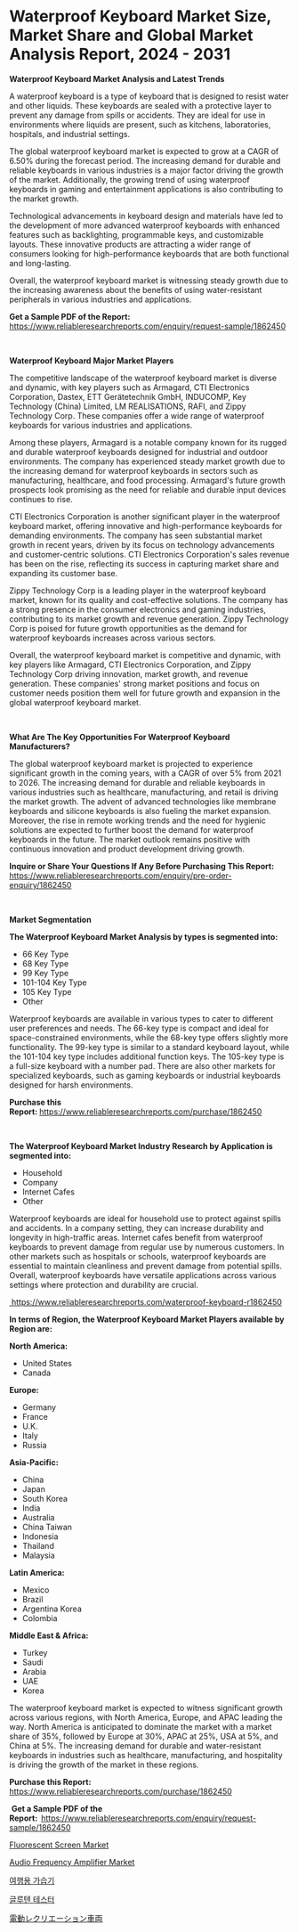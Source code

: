 <p><h1>Waterproof Keyboard Market Size, Market Share and Global Market Analysis Report, 2024 - 2031</h1></p><p><strong>Waterproof Keyboard Market Analysis and Latest Trends</strong></p>
<p><p>A waterproof keyboard is a type of keyboard that is designed to resist water and other liquids. These keyboards are sealed with a protective layer to prevent any damage from spills or accidents. They are ideal for use in environments where liquids are present, such as kitchens, laboratories, hospitals, and industrial settings.</p><p>The global waterproof keyboard market is expected to grow at a CAGR of 6.50% during the forecast period. The increasing demand for durable and reliable keyboards in various industries is a major factor driving the growth of the market. Additionally, the growing trend of using waterproof keyboards in gaming and entertainment applications is also contributing to the market growth.</p><p>Technological advancements in keyboard design and materials have led to the development of more advanced waterproof keyboards with enhanced features such as backlighting, programmable keys, and customizable layouts. These innovative products are attracting a wider range of consumers looking for high-performance keyboards that are both functional and long-lasting.</p><p>Overall, the waterproof keyboard market is witnessing steady growth due to the increasing awareness about the benefits of using water-resistant peripherals in various industries and applications.</p></p>
<p><strong>Get a Sample PDF of the Report:&nbsp;</strong> <a href="https://www.reliableresearchreports.com/enquiry/request-sample/1862450">https://www.reliableresearchreports.com/enquiry/request-sample/1862450</a></p>
<p>&nbsp;</p>
<p><strong>Waterproof Keyboard Major Market Players</strong></p>
<p><p>The competitive landscape of the waterproof keyboard market is diverse and dynamic, with key players such as Armagard, CTI Electronics Corporation, Dastex, ETT Gerätetechnik GmbH, INDUCOMP, Key Technology (China) Limited, LM REALISATIONS, RAFI, and Zippy Technology Corp. These companies offer a wide range of waterproof keyboards for various industries and applications.</p><p>Among these players, Armagard is a notable company known for its rugged and durable waterproof keyboards designed for industrial and outdoor environments. The company has experienced steady market growth due to the increasing demand for waterproof keyboards in sectors such as manufacturing, healthcare, and food processing. Armagard's future growth prospects look promising as the need for reliable and durable input devices continues to rise.</p><p>CTI Electronics Corporation is another significant player in the waterproof keyboard market, offering innovative and high-performance keyboards for demanding environments. The company has seen substantial market growth in recent years, driven by its focus on technology advancements and customer-centric solutions. CTI Electronics Corporation's sales revenue has been on the rise, reflecting its success in capturing market share and expanding its customer base.</p><p>Zippy Technology Corp is a leading player in the waterproof keyboard market, known for its quality and cost-effective solutions. The company has a strong presence in the consumer electronics and gaming industries, contributing to its market growth and revenue generation. Zippy Technology Corp is poised for future growth opportunities as the demand for waterproof keyboards increases across various sectors.</p><p>Overall, the waterproof keyboard market is competitive and dynamic, with key players like Armagard, CTI Electronics Corporation, and Zippy Technology Corp driving innovation, market growth, and revenue generation. These companies' strong market positions and focus on customer needs position them well for future growth and expansion in the global waterproof keyboard market.</p></p>
<p>&nbsp;</p>
<p><strong>What Are The Key Opportunities For Waterproof Keyboard Manufacturers?</strong></p>
<p><p>The global waterproof keyboard market is projected to experience significant growth in the coming years, with a CAGR of over 5% from 2021 to 2026. The increasing demand for durable and reliable keyboards in various industries such as healthcare, manufacturing, and retail is driving the market growth. The advent of advanced technologies like membrane keyboards and silicone keyboards is also fueling the market expansion. Moreover, the rise in remote working trends and the need for hygienic solutions are expected to further boost the demand for waterproof keyboards in the future. The market outlook remains positive with continuous innovation and product development driving growth.</p></p>
<p><strong>Inquire or Share Your Questions If Any Before Purchasing This Report:</strong> <a href="https://www.reliableresearchreports.com/enquiry/pre-order-enquiry/1862450">https://www.reliableresearchreports.com/enquiry/pre-order-enquiry/1862450</a></p>
<p>&nbsp;</p>
<p><strong>Market Segmentation</strong></p>
<p><strong>The Waterproof Keyboard Market Analysis by types is segmented into:</strong></p>
<p><ul><li>66 Key Type</li><li>68 Key Type</li><li>99 Key Type</li><li>101-104 Key Type</li><li>105 Key Type</li><li>Other</li></ul></p>
<p><p>Waterproof keyboards are available in various types to cater to different user preferences and needs. The 66-key type is compact and ideal for space-constrained environments, while the 68-key type offers slightly more functionality. The 99-key type is similar to a standard keyboard layout, while the 101-104 key type includes additional function keys. The 105-key type is a full-size keyboard with a number pad. There are also other markets for specialized keyboards, such as gaming keyboards or industrial keyboards designed for harsh environments.</p></p>
<p><strong>Purchase this Report:&nbsp;</strong><a href="https://www.reliableresearchreports.com/purchase/1862450">https://www.reliableresearchreports.com/purchase/1862450</a></p>
<p>&nbsp;</p>
<p><strong>The Waterproof Keyboard Market Industry Research by Application is segmented into:</strong></p>
<p><ul><li>Household</li><li>Company</li><li>Internet Cafes</li><li>Other</li></ul></p>
<p><p>Waterproof keyboards are ideal for household use to protect against spills and accidents. In a company setting, they can increase durability and longevity in high-traffic areas. Internet cafes benefit from waterproof keyboards to prevent damage from regular use by numerous customers. In other markets such as hospitals or schools, waterproof keyboards are essential to maintain cleanliness and prevent damage from potential spills. Overall, waterproof keyboards have versatile applications across various settings where protection and durability are crucial.</p></p>
<p><a href="https://www.reliableresearchreports.com/waterproof-keyboard-r1862450">&nbsp;https://www.reliableresearchreports.com/waterproof-keyboard-r1862450</a></p>
<p><strong>In terms of Region, the Waterproof Keyboard Market Players available by Region are:</strong></p>
<p>
    <p> <strong> North America: </strong>
        <ul>
            <li>United States</li>
            <li>Canada</li>
        </ul>
        </p> 
    <p> <strong> Europe: </strong>
        <ul>
            <li>Germany</li>
            <li>France</li>
            <li>U.K.</li>
            <li>Italy</li>
            <li>Russia</li>
        </ul>
        </p> 
    <p> <strong> Asia-Pacific: </strong>
        <ul>
            <li>China</li>
            <li>Japan</li>
            <li>South Korea</li>
            <li>India</li>
            <li>Australia</li>
            <li>China Taiwan</li>
            <li>Indonesia</li>
            <li>Thailand</li>
            <li>Malaysia</li>
        </ul>
        </p> 
    <p> <strong> Latin America: </strong>
        <ul>
            <li>Mexico</li>
            <li>Brazil</li>
            <li>Argentina Korea</li>
            <li>Colombia</li>
        </ul>
        </p> 
    <p> <strong> Middle East & Africa: </strong>
        <ul>
            <li>Turkey</li>
            <li>Saudi</li>
            <li>Arabia</li>
            <li>UAE</li>
            <li>Korea</li>
        </ul>
    </p>
    </p>
<p><p>The waterproof keyboard market is expected to witness significant growth across various regions, with North America, Europe, and APAC leading the way. North America is anticipated to dominate the market with a market share of 35%, followed by Europe at 30%, APAC at 25%, USA at 5%, and China at 5%. The increasing demand for durable and water-resistant keyboards in industries such as healthcare, manufacturing, and hospitality is driving the growth of the market in these regions.</p></p>
<p><strong>Purchase this Report: </strong><a href="https://www.reliableresearchreports.com/purchase/1862450">https://www.reliableresearchreports.com/purchase/1862450</a></p>
<p>&nbsp;<strong>Get a Sample PDF of the Report:&nbsp;&nbsp;</strong><a href="https://www.reliableresearchreports.com/enquiry/request-sample/1862450">https://www.reliableresearchreports.com/enquiry/request-sample/1862450</a></p>
<p><strong></strong></p>
<p><p><a href="https://github.com/jaidynmorantestelletmjzya/Market-Research-Report-List-2/blob/main/fluorescent-screen-market.md">Fluorescent Screen Market</a></p><p><a href="https://github.com/juniordelafrance/Market-Research-Report-List-2/blob/main/audio-frequency-amplifier-market.md">Audio Frequency Amplifier Market</a></p><p><a href="https://github.com/mpodehpw07370073/Market-Research-Report-List-1/blob/main/958970819971.md">여행용 가습기</a></p><p><a href="https://github.com/TobyKub4685/Market-Research-Report-List-1/blob/main/598000919972.md">글루텐 테스터</a></p><p><a href="https://github.com/nxboeu02965442/Market-Research-Report-List-1/blob/main/286328221665.md">電動レクリエーション車両</a></p></p>